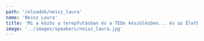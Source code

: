 ```yaml
---
path: '/eloadok/neisz_laura'
name: 'Neisz Laura'
title: 'Mi a közös a terepfutásban és a TEDx készülésben... és az Életben?'
image: '../images/speakers/neisz_laura.jpg'
---
```

